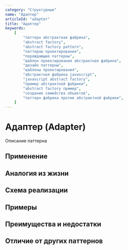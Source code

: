 ```yaml
---
category: "Структурные"
name: "Адаптер"
articleId: "adapter"
title: "Адаптер"
keywords:
    [
        "паттерн абстрактная фабрика",
        "abstract factory",
        "abstract factory pattern",
        "паттерны проектирования",
        "порождающие паттерны",
        "шаблон проектирования абстрактная фабрика",
        "дизайн паттерны",
        "шаблоны проектирования",
        "абстрактная фабрика javascript",
        "javascript abstract factory",
        "пример абстрактной фабрики",
        "abstract factory пример",
        "создание семейства объектов",
        "паттерн фабрика против абстрактной фабрики",
    ]
---
```


# Адаптер (Adapter)

Описание паттерна

## Применение

## Аналогия из жизни

## Схема реализации

## Примеры

## Преимущества и недостатки

## Отличие от других паттернов
